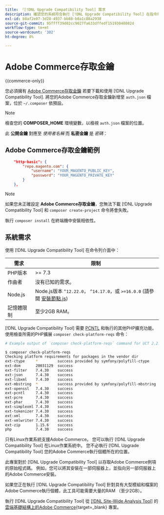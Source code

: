 ```yaml
---
title: 『[!DNL Upgrade Compatibility Tool] 需求
description: 確認您的系統符合執行 [!DNL Upgrade Compatibility Tool] 在指令行介面中設定Adobe Commerce專案。
exl-id: b8af2e07-3d28-4937-bb88-b0a1c88a2938
source-git-commit: 95ffff39d82cc9027fa633dffedf15193040802d
workflow-type: tm+mt
source-wordcount: '302'
ht-degree: 0%

---
```


# Adobe Commerce存取金鑰

{{commerce-only}}

您必須擁有 [Adobe Commerce存取金鑰](https://developer.adobe.com/commerce/marketplace/guides/sellers/profile-information/#access-keys) 若要下載和使用 [!DNL Upgrade Compatibility Tool]. 將您的Adobe Commerce存取金鑰新增至 `auth.json` 檔案，位於 `~/.composer` 依預設。

>[!NOTE]
>
>檢查您的 **COMPOSER_HOME** 環境變數，以檢視 `auth.json` 檔案的位置。

此 **公開金鑰** 對應至 _使用者名稱_ 而 **私密金鑰** 是 _密碼_：

## Adobe Commerce存取金鑰範例

```json
    "http-basic": {
        "repo.magento.com": {
            "username": "YOUR_MAGENTO_PUBLIC_KEY",
            "password": "YOUR_MAGENTO_PRIVATE_KEY"
        }
    },
```

>[!NOTE]
>
> 如果您未正確設定 **Adobe Commerce存取金鑰**，您無法下載 [!DNL Upgrade Compatibility Tool] 和 `composer create-project` 命令將會失敗。

執行 `composer install` 在終端機中安裝相依性。

## 系統需求

使用 [!DNL Upgrade Compatibility Tool] 在命令列介面中：

| **需求** | **限制** |
|----------------|-----------------|
| PHP版本 | >= 7.3 |
| 作曲者 | 沒有已知的需求。 |
| Node.js | Node.js版本 `^12.22.0`， `^14.17.0`，或 `>=16.0.0` (請參閱 [安裝節點.js](https://nodejs.dev/en/learn/how-to-install-nodejs/)) |
| 記憶體限制 | 至少2GB RAM。 |

[!DNL Upgrade Compatibility Tool] 需要 [PCNTL](https://www.php.net/manual/en/book.pcntl.php) 和執行的其他PHP擴充功能。 使用檢查所需的PHP擴展 `composer check-platform-reqs` 命令：

```bash
# Example output of `composer check-platform-reqs` command for UCT 2.2.6 and PHP 7.4:

$ composer check-platform-reqs
Checking platform requirements for packages in the vendor dir
ext-ctype     *         success provided by symfony/polyfill-ctype
ext-dom       20031129  success
ext-filter    7.4.30    success
ext-json      7.4.30    success
ext-libxml    7.4.30    success
ext-mbstring  *         success provided by symfony/polyfill-mbstring
ext-openssl   7.4.30    success
ext-pcntl     7.4.30    success
ext-pcre      7.4.30    success
ext-phar      7.4.30    success
ext-simplexml 7.4.30    success
ext-tokenizer 7.4.30    success
ext-xml       7.4.30    success
ext-xmlwriter 7.4.30    success
ext-zip       1.15.6    success
php           7.4.30    success
```

只有Linux作業系統支援Adobe Commerce。 您可以執行 [!DNL Upgrade Compatibility Tool] 在Linux作業系統中。 您不必執行 [!DNL Upgrade Compatibility Tool] 您的Adobe Commerce執行個體所在的位置。

此專案對於 [!DNL Upgrade Compatibility Tool] 以存取Adobe Commerce例項的原始程式碼。 例如，您可以將其安裝在一部伺服器上，並指向另一部伺服器上的Adobe Commerce安裝。

如果您正在執行 [!DNL Upgrade Compatibility Tool] 針對具有大型模組和檔案的Adobe Commerce執行個體，此工具可能需要大量的RAM （至少2GB）。

執行 [!DNL Upgrade Compatibility Tool] 從 [[!DNL Site-Wide Analysis Tool]](https://experienceleague.adobe.com/docs/commerce-operations/upgrade-guide/upgrade-compatibility-tool/use-upgrade-compatibility-tool/integrate-analysis-tool.html) 的 [雲端基礎結構上的Adobe Commerce](https://experienceleague.adobe.com/docs/commerce-cloud-service/user-guide/project/overview.html){target=_blank} 專案。
